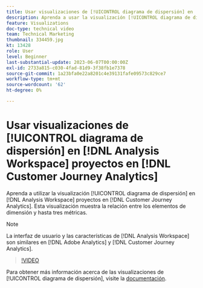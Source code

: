 ```yaml
---
title: Usar visualizaciones de [!UICONTROL diagrama de dispersión] en  [!DNL Analysis Workspace] proyectos
description: Aprenda a usar la visualización [!UICONTROL diagrama de dispersión] en  [!DNL Analysis Workspace] proyectos en [!DNL Customer Journey Analytics].
feature: Visualizations
doc-type: technical video
team: Technical Marketing
thumbnail: 334459.jpg
kt: 13428
role: User
level: Beginner
last-substantial-update: 2023-06-07T00:00:00Z
exl-id: 2733a815-c030-4fad-81d9-3f38fb1e7378
source-git-commit: 1a23bfa0e22a8201c4e39131fafe09573c829ce7
workflow-type: tm+mt
source-wordcount: '62'
ht-degree: 0%

---
```


# Usar visualizaciones de [!UICONTROL diagrama de dispersión] en [!DNL Analysis Workspace] proyectos en [!DNL Customer Journey Analytics]

Aprenda a utilizar la visualización [!UICONTROL diagrama de dispersión] en [!DNL Analysis Workspace] proyectos en [!DNL Customer Journey Analytics]. Esta visualización muestra la relación entre los elementos de dimensión y hasta tres métricas.

>[!NOTE]
>
>La interfaz de usuario y las características de [!DNL Analysis Workspace] son similares en [!DNL Adobe Analytics] y [!DNL Customer Journey Analytics].

>[!VIDEO](https://video.tv.adobe.com/v/334459/?quality=12&learn=on)

Para obtener más información acerca de las visualizaciones de [!UICONTROL diagrama de dispersión], visite la [documentación](https://experienceleague.adobe.com/docs/analytics-platform/using/cja-workspace/visualizations/scatterplot.html?lang=es).
